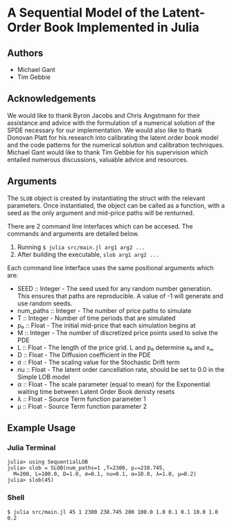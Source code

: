 # A Sequential Model of the Latent-Order Book Implemented in Julia

## Authors
* Michael Gant
* Tim Gebbie

## Acknowledgements

We would like to thank Byron Jacobs and Chris Angstmann for their assistance and advice with the formulation of a numerical solution of the SPDE necessary for our implementation. We would also like to thank Donovan Platt for his research into calibrating the latent order book model and the code patterns for the numerical solution and calibration techniques. Michael Gant would like to thank Tim Gebbie for his supervision which entailed numerous discussions, valuable advice and resources.


## Arguments

The `SLOB` object is created by instantiating the struct with the relevant parameters. Once instantiated, the object can be called as a function, with a seed as the only argument and mid-price paths will be renturned.

There are 2 command line interfaces which can be accesed. The commands and arguments are detailed below.
1) Running `$ julia src/main.jl arg1 arg2 ...`
2) After building the executable, `slob arg1 arg2 ...`

Each command line interface uses the same positional arguments which are:
* SEED :: Integer - The seed used for any random number generation. This ensures that paths are reproducible. A value of -1 will generate and use random seeds.
* num_paths :: Integer - The number of price paths to simulate
* T :: Integer - Number of time periods that are simulated
* p₀ :: Float - The initial mid-price that each simulation begins at
* M :: Integer - The number of discretized price points used to solve the PDE
* L :: Float - The length of the price grid. L and p₀ determine x₀ and xₘ
* D :: Float - The Diffusion coefficient in the PDE
* σ :: Float - The scaling value for the Stochastic Drift term
* nu :: Float - The latent order cancellation rate, should be set to 0.0 in the Simple LOB model
* α :: Float - The scale parameter (equal to mean) for the Exponential waiting time between Latent Order Book denisty resets
* λ :: Float - Source Term function parameter 1
* μ :: Float - Source Term function parameter 2
## Example Usage

### Julia Terminal

```
julia> using SequentialLOB
julia> slob = SLOB(num_paths=1 ,T=2300, p₀=238.745,
  M=200, L=100.0, D=1.0, σ=0.1, nu=0.1, α=10.0, λ=1.0, μ=0.2)
julia> slob(45)

```

### Shell
```
$ julia src/main.jl 45 1 2300 238.745 200 100.0 1.0 0.1 0.1 10.0 1.0 0.2
```
